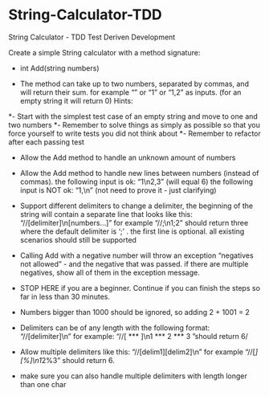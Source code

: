 # String-Calculator-TDD
String Calculator - TDD
Test Deriven Development


Create a simple String calculator with a method signature:

- int Add(string numbers)

- The method can take up to two numbers, separated by commas, and will return their sum. 
for example “” or “1” or “1,2” as inputs.
(for an empty string it will return 0) 
Hints:

 *- Start with the simplest test case of an empty string and move to one and two numbers
 *- Remember to solve things as simply as possible so that you force yourself to write tests you did not think about
 *- Remember to refactor after each passing test

- Allow the Add method to handle an unknown amount of numbers

- Allow the Add method to handle new lines between numbers (instead of commas).
the following input is ok: “1\n2,3” (will equal 6)
the following input is NOT ok: “1,\n” (not need to prove it - just clarifying)

- Support different delimiters
to change a delimiter, the beginning of the string will contain a separate line that looks like this: “//[delimiter]\n[numbers…]” for example “//;\n1;2” should return three where the default delimiter is ‘;’ .
the first line is optional. all existing scenarios should still be supported

- Calling Add with a negative number will throw an exception “negatives not allowed” - and the negative that was passed. 
if there are multiple negatives, show all of them in the exception message.

- STOP HERE if you are a beginner. Continue if you can finish the steps so far in less than 30 minutes.

- Numbers bigger than 1000 should be ignored, so adding 2 + 1001 = 2

- Delimiters can be of any length with the following format: “//[delimiter]\n” for example: “//[ *** ]\n1 *** 2 *** 3 ”should return 6/

- Allow multiple delimiters like this: “//[delim1][delim2]\n” for example “//[*][%]\n1*2%3” should return 6.

- make sure you can also handle multiple delimiters with length longer than one char

